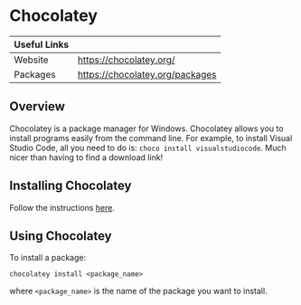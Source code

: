 # Chocolatey
| Useful Links   |                                 |
|----------------|---------------------------------|
| Website        | https://chocolatey.org/         |
| Packages       | https://chocolatey.org/packages |

## Overview

Chocolatey is a package manager for Windows. Chocolatey allows you to install
programs easily from the command line. For example, to install Visual Studio
Code, all you need to do is: `choco install visualstudiocode`. Much nicer than
having to find a download link!

## Installing Chocolatey

Follow the instructions [here](https://chocolatey.org/install).

## Using Chocolatey

To install a package:

    chocolatey install <package_name>
where `<package_name>` is the name of the package you want to install.
